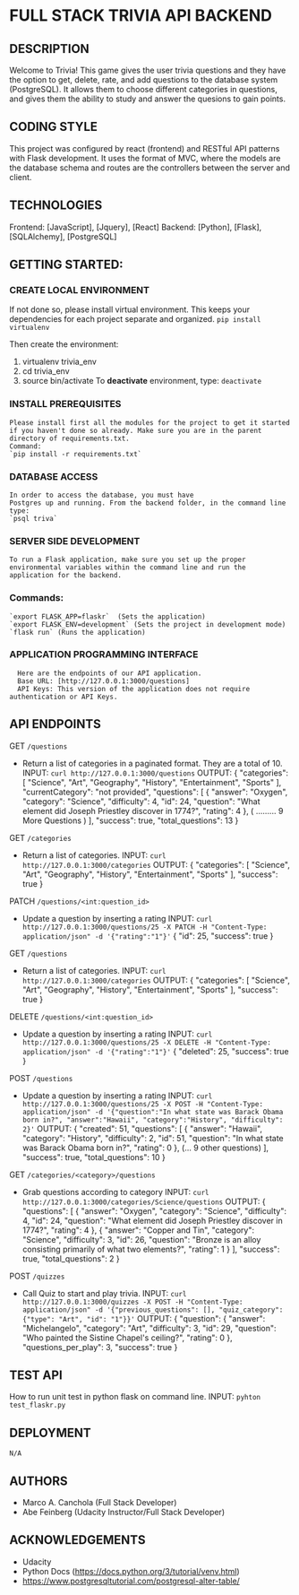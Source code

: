 # FULL STACK TRIVIA API BACKEND

## DESCRIPTION
  Welcome to Trivia! This game gives the user trivia questions and they have the option to get, delete, rate, and add questions to the database system (PostgreSQL). It allows them to choose different categories in questions, and gives them the ability to study and answer the quesions to gain points.

## CODING STYLE
  This project was configured by react (frontend) and RESTful API patterns with Flask development. It uses the format of MVC, where the models are the database schema and routes are the controllers between the server and client.

## TECHNOLOGIES
  Frontend: [JavaScript], [Jquery], [React]
  Backend: [Python], [Flask], [SQLAlchemy], [PostgreSQL]

## GETTING STARTED:

  ### CREATE LOCAL ENVIRONMENT
  If not done so, please install virtual environment. This keeps your dependencies for each project separate and organized.
  `pip install virtualenv`

  Then create the environment:
  1. virtualenv trivia_env
  2. cd trivia_env
  3. source bin/activate
  To **deactivate** environment, type: `deactivate`

  ### INSTALL PREREQUISITES
    Please install first all the modules for the project to get it started if you haven't done so already. Make sure you are in the parent directory of requirements.txt.
    Command:
    `pip install -r requirements.txt`

  ### DATABASE ACCESS
    In order to access the database, you must have
    Postgres up and running. From the backend folder, in the command line type:
    `psql triva`

  ### SERVER SIDE DEVELOPMENT
    To run a Flask application, make sure you set up the proper environmental variables within the command line and run the application for the backend.

  ### Commands:
    `export FLASK_APP=flaskr`  (Sets the application)
    `export FLASK_ENV=development` (Sets the project in development mode)
    `flask run` (Runs the application)

  ### APPLICATION PROGRAMMING INTERFACE
      Here are the endpoints of our API application.
      Base URL: [http://127.0.0.1:3000/questions]
      API Keys: This version of the application does not require authentication or API Keys.

## API ENDPOINTS
  GET `/questions`
  - Return a list of categories in a paginated format. They are a total of 10.
    INPUT: `curl http://127.0.0.1:3000/questions`
    OUTPUT:
      {
        "categories": [
          "Science",
          "Art",
          "Geography",
          "History",
          "Entertainment",
          "Sports"
        ],
        "currentCategory": "not provided",
        "questions": [
          {
            "answer": "Oxygen",
            "category": "Science",
            "difficulty": 4,
            "id": 24,
            "question": "What element did Joseph Priestley discover in 1774?",
            "rating": 4
          },
          ( ......... 9 More Questions )
        ],
        "success": true,
        "total_questions": 13
      }


  GET  `/categories`
  - Return a list of categories.
    INPUT: `curl http://127.0.0.1:3000/categories`
    OUTPUT:
      {
        "categories": [
          "Science",
          "Art",
          "Geography",
          "History",
          "Entertainment",
          "Sports"
        ],
        "success": true
      }

  PATCH `/questions/<int:question_id>`
  - Update a question by inserting a rating
    INPUT: `curl http://127.0.0.1:3000/questions/25 -X PATCH -H "Content-Type: application/json" -d '{"rating":"1"}'`
    {
      "id": 25,
      "success": true
    }

  GET `/questions`
  - Return a list of categories.
    INPUT: `curl http://127.0.0.1:3000/categories`
    OUTPUT:
      {
        "categories": [
          "Science",
          "Art",
          "Geography",
          "History",
          "Entertainment",
          "Sports"
        ],
        "success": true
      }

  DELETE `/questions/<int:question_id>`
  - Update a question by inserting a rating
    INPUT: `curl http://127.0.0.1:3000/questions/25 -X DELETE -H "Content-Type: application/json" -d '{"rating":"1"}'`
    {
      "deleted": 25,
      "success": true
    }

  POST `/questions`
  - Update a question by inserting a rating
    INPUT: `curl http://127.0.0.1:3000/questions/25 -X POST -H "Content-Type: application/json" -d '{"question":"In what state was Barack Obama born in?", "answer":"Hawaii", "category":"History", "difficulty": 2}'`
    OUTPUT:
    {
      "created": 51,
      "questions": [
        {
          "answer": "Hawaii",
          "category": "History",
          "difficulty": 2,
          "id": 51,
          "question": "In what state was Barack Obama born in?",
          "rating": 0
        },
        (... 9 other questions)
      ],
      "success": true,
      "total_questions": 10
    }


  GET `/categories/<category>/questions`
  - Grab questions according to category
    INPUT: `curl http://127.0.0.1:3000/categories/Science/questions`
    OUTPUT:
    {
      "questions": [
        {
          "answer": "Oxygen",
          "category": "Science",
          "difficulty": 4,
          "id": 24,
          "question": "What element did Joseph Priestley discover in 1774?",
          "rating": 4
        },
        {
          "answer": "Copper and Tin",
          "category": "Science",
          "difficulty": 3,
          "id": 26,
          "question": "Bronze is an alloy consisting primarily of what two elements?",
          "rating": 1
        }
      ],
      "success": true,
      "total_questions": 2
  }

  POST `/quizzes`
  - Call Quiz to start and play trivia.
    INPUT: `curl http://127.0.0.1:3000/quizzes -X POST -H "Content-Type: application/json" -d '{"previous_questions": [], "quiz_category": {"type": "Art", "id": "1"}}'`
  OUTPUT:
  {
    "question": {
      "answer": "Michelangelo",
      "category": "Art",
      "difficulty": 3,
      "id": 29,
      "question": "Who painted the Sistine Chapel's ceiling?",
      "rating": 0
    },
    "questions_per_play": 3,
    "success": true
}

## TEST API
  How to run unit test in python flask on command line.
  INPUT: `pyhton test_flaskr.py`

## DEPLOYMENT
  `N/A`

## AUTHORS
  - Marco A. Canchola (Full Stack Developer)
  - Abe Feinberg (Udacity Instructor/Full Stack Developer)

## ACKNOWLEDGEMENTS
  - Udacity
  - Python Docs (https://docs.python.org/3/tutorial/venv.html)
  - https://www.postgresqltutorial.com/postgresql-alter-table/
